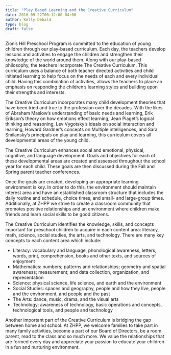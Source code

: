 ```yaml
---
title: "Play Based Learning and the Creative Curriculum"
date: 2016-09-22T00:12:00-04:00
author: Kelly Debald
type: blog
draft: false
---
```


Zion’s Hill Preschool Program is committed to the education of young children through our play-based curriculum. Each day, the teachers develop lessons and activities to engage the children and strengthen their knowledge of the world around them. Along with our play-based philosophy, the teachers incorporate The Creative Curriculum. This curriculum uses a balance of both teacher directed activities and child initiated learning to help focus on the needs of each and every individual child. Having this combination of activities, allows the teachers to place an emphasis on responding the children’s learning styles and building upon their strengths and interests.

The Creative Curriculum incorporates many child development theories that have been tried and true to the profession over the decades. With the likes of Abraham Maslow’s understanding of basic needs and learning, Erik Erikson’s theory on how emotions effect learning, Jean Piaget’s logical thinking and reasoning, Lev Vygotsky’s ideals on social interaction and learning, Howard Gardner’s concepts on Multiple intelligences, and Sara Smilansky’s principals on play and learning, this curriculum covers all developmental areas of the young child.

The Creative Curriculum enhances social and emotional, physical, cognitive, and language development. Goals and objectives for each of these developmental areas are created and assessed throughout the school year for each child. These goals are then discussed during the Fall and Spring parent teacher conferences.

Once the goals are created, developing an appropriate learning environment is key. In order to do this, the environment should maintain interest area and have an established classroom structure that includes the daily routine and schedule, choice times, and small- and large-group times. Additionally, at ZHPP we strive to create a classroom community that promotes positive relationships and an environment where children make friends and learn social skills to be good citizens.

The Creative Curriculum identifies the knowledge, skills, and concepts important for preschool children to acquire in each content area: literacy, math, science, social studies, the arts, and technology. There are many key concepts to each content area which include:

* Literacy: vocabulary and language, phonological awareness, letters, words, print, comprehension, books and other texts, and sources of enjoyment
* Mathematics: numbers; patterns and relationships; geometry and spatial awareness; measurement; and data collection, organization, and representation
* Science: physical science, life science, and earth and the environment
* Social Studies: spaces and geography, people and how they live, people and the environment, and people and the past
* The Arts: dance, music, drama, and the visual arts
* Technology: awareness of technology, basic operations and concepts, technological tools, and people and technology

Another important part of the Creative Curriculum is bridging the gap between home and school. At ZHPP, we welcome families to take part in many family activities, become a part of our Board of Directors, be a room parent, read to the class and so much more. We value the relationships that are formed every day and appreciate your passion to educate your children in a fun and nurturing environment.
